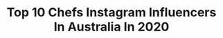 ---
title: Top 10 Chefs Instagram Influencers In Australia In 2020
description: >-
  Find top chefs Instagram influencers in Australia in 2020. Most popular hashtags: #chef #brisbane #australia #newzealand.
platform: Instagram
profiles:
  - username: "tomaszpachura"
    fullname: >-
      Tomasz Pachura
    location: "Australia"
    followers: 6863
    engagement: 1710
    commentsToLikes: 0.013020
    id: ck15uo4olo4290i19qads5yw2
    verified: false
    hashtags: "#whitsundays, #piratesofthecaribbean, #gstarraw, #trip"
  - username: "yogibeachhouse"
    fullname: >-
      Aelee Oh
    location: "Australia"
    followers: 13788
    engagement: 922
    commentsToLikes: 0.028201
    id: ck15rb25f71vp0i195sgp78rx
    verified: false
    hashtags: "#yogateacher, #yogalove, #yogiseeyogido, #yogajourney"
  - username: "clemeringue"
    fullname: >-
      Clémence Ringard
    location: "Australia"
    followers: 21720
    engagement: 1438
    commentsToLikes: 0.025307
    id: ck601itavfkkp0i14v3fbw2wa
    verified: false
    hashtags: "#pavlova, #forest, #got, #cake"
  - username: "chef_aussie_angel"
    fullname: >-
      Chef Aussie Angel
    location: "Australia"
    followers: 3892
    engagement: 1273
    commentsToLikes: 0.161018
    id: ck8t3ozzc3ybl0j78gokjf89r
    verified: false
    hashtags: ""
  - username: "b.thetraveller28"
    fullname: >-
      B.Scott
    location: "Australia"
    followers: 5770
    engagement: 693
    commentsToLikes: 0.118889
    id: ck8t0ha4vs22x0j78jby8l3k4
    verified: false
    hashtags: "#nz, #kamandalu, #rotorua, #blacktravelfeed"
  - username: "rainbownourishments"
    fullname: >-
      Anthea
    location: "Australia"
    followers: 170577
    engagement: 354
    commentsToLikes: 0.031692
    id: ck136b8pz5mvo0i19dvi57yyz
    verified: false
    hashtags: "#vegandrumstick, #veganmadeclassic, #drumstickit, #ad"
  - username: "chefjasonroberts"
    fullname: >-
      Jason Roberts
    location: "Australia"
    followers: 58474
    engagement: 165
    commentsToLikes: 0.097268
    id: ck0tyaf4om5k30i19il0gzt77
    verified: true
    hashtags: "#blackandwhite, #verjuice, #bacon, #sustainablefishing"
  - username: "cfassnidge"
    fullname: >-
      Colin fassnidge
    location: "Australia"
    followers: 106784
    engagement: 145
    commentsToLikes: 0.047950
    id: ck0vx1d40wndo0i19yjr3jkxx
    verified: false
    hashtags: "#lockdown, #lockdowncooks, #ripdick, #had2tryit"
  - username: "nicolestevensonau"
    fullname: >-
      Nicole Stevenson
    location: "Australia"
    followers: 13313
    engagement: 626
    commentsToLikes: 0.049767
    id: ck5zo8jgkpzzt0i14nj7x3g5u
    verified: false
    hashtags: "#dessert, #hbird, #plantbased, #christmas"
  - username: "fueledbykhang"
    fullname: >-
      Khang Nguyen
    location: "Australia"
    followers: 4009
    engagement: 2141
    commentsToLikes: 0.045249
    id: ck601ok45fvr90i14vmd2o8x4
    verified: false
    hashtags: ""
---